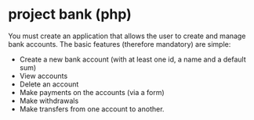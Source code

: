 # project bank (php) #

You must create an application that allows the user to create and manage bank accounts.
The basic features (therefore mandatory) are simple:
- Create a new bank account (with at least one id, a name and a default sum)
- View accounts
- Delete an account
- Make payments on the accounts (via a form)
- Make withdrawals
- Make transfers from one account to another.
